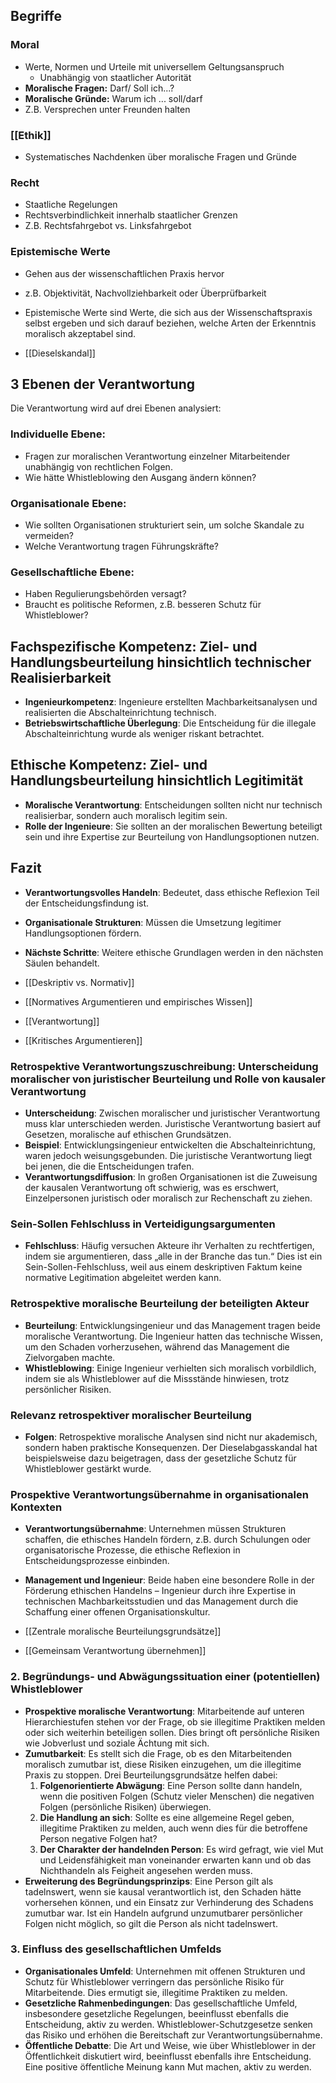   
## Begriffe
### Moral
- Werte, Normen und Urteile mit universellem Geltungsanspruch
	- Unabhängig von staatlicher Autorität
- **Moralische Fragen:** Darf/ Soll ich...?
- **Moralische Gründe:** Warum ich ... soll/darf
- Z.B. Versprechen unter Freunden halten
### [[Ethik]]
- Systematisches Nachdenken über moralische Fragen und Gründe
### Recht 
- Staatliche Regelungen 
- Rechtsverbindlichkeit innerhalb staatlicher Grenzen
- Z.B. Rechtsfahrgebot vs. Linksfahrgebot
### Epistemische Werte
- Gehen aus der wissenschaftlichen Praxis hervor
- z.B. Objektivität, Nachvollziehbarkeit oder Überprüfbarkeit
-  Epistemische Werte sind Werte, die sich aus der Wissenschaftspraxis selbst ergeben und sich darauf beziehen, welche Arten der Erkenntnis moralisch akzeptabel sind.

- [[Dieselskandal]]
## 3 Ebenen der Verantwortung
Die Verantwortung wird auf drei Ebenen analysiert:
### Individuelle Ebene:
- Fragen zur moralischen Verantwortung einzelner Mitarbeitender unabhängig von rechtlichen Folgen.
- Wie hätte Whistleblowing den Ausgang ändern können?
### Organisationale Ebene:
- Wie sollten Organisationen strukturiert sein, um solche Skandale zu vermeiden?
- Welche Verantwortung tragen Führungskräfte?
### Gesellschaftliche Ebene:
- Haben Regulierungsbehörden versagt?
- Braucht es politische Reformen, z.B. besseren Schutz für Whistleblower?
## Fachspezifische Kompetenz: Ziel- und Handlungsbeurteilung hinsichtlich technischer Realisierbarkeit
- **Ingenieurkompetenz**: Ingenieure erstellten Machbarkeitsanalysen und realisierten die Abschalteinrichtung technisch.
- **Betriebswirtschaftliche Überlegung**: Die Entscheidung für die illegale Abschalteinrichtung wurde als weniger riskant betrachtet.
## Ethische Kompetenz: Ziel- und Handlungsbeurteilung hinsichtlich Legitimität
- **Moralische Verantwortung**: Entscheidungen sollten nicht nur technisch realisierbar, sondern auch moralisch legitim sein.
- **Rolle der Ingenieure**: Sie sollten an der moralischen Bewertung beteiligt sein und ihre Expertise zur Beurteilung von Handlungsoptionen nutzen.
## Fazit
- **Verantwortungsvolles Handeln**: Bedeutet, dass ethische Reflexion Teil der Entscheidungsfindung ist.
- **Organisationale Strukturen**: Müssen die Umsetzung legitimer Handlungsoptionen fördern.
- **Nächste Schritte**: Weitere ethische Grundlagen werden in den nächsten Säulen behandelt.

- [[Deskriptiv vs. Normativ]]
- [[Normatives Argumentieren und empirisches Wissen]]
- [[Verantwortung]]
- [[Kritisches Argumentieren]]
### Retrospektive Verantwortungszuschreibung: Unterscheidung moralischer von juristischer Beurteilung und Rolle von kausaler Verantwortung
- **Unterscheidung**: Zwischen moralischer und juristischer Verantwortung muss klar unterschieden werden. Juristische Verantwortung basiert auf Gesetzen, moralische auf ethischen Grundsätzen.
- **Beispiel**: Entwicklungsingenieur entwickelten die Abschalteinrichtung, waren jedoch weisungsgebunden. Die juristische Verantwortung liegt bei jenen, die die Entscheidungen trafen.
- **Verantwortungsdiffusion**: In großen Organisationen ist die Zuweisung der kausalen Verantwortung oft schwierig, was es erschwert, Einzelpersonen juristisch oder moralisch zur Rechenschaft zu ziehen.
### Sein-Sollen Fehlschluss in Verteidigungsargumenten
- **Fehlschluss**: Häufig versuchen Akteure ihr Verhalten zu rechtfertigen, indem sie argumentieren, dass „alle in der Branche das tun.“ Dies ist ein Sein-Sollen-Fehlschluss, weil aus einem deskriptiven Faktum keine normative Legitimation abgeleitet werden kann.
### Retrospektive moralische Beurteilung der beteiligten Akteur
- **Beurteilung**: Entwicklungsingenieur und das Management tragen beide moralische Verantwortung. Die Ingenieur hatten das technische Wissen, um den Schaden vorherzusehen, während das Management die Zielvorgaben machte.
- **Whistleblowing**: Einige Ingenieur verhielten sich moralisch vorbildlich, indem sie als Whistleblower auf die Missstände hinwiesen, trotz persönlicher Risiken.
### Relevanz retrospektiver moralischer Beurteilung
- **Folgen**: Retrospektive moralische Analysen sind nicht nur akademisch, sondern haben praktische Konsequenzen. Der Dieselabgasskandal hat beispielsweise dazu beigetragen, dass der gesetzliche Schutz für Whistleblower gestärkt wurde.
### Prospektive Verantwortungsübernahme in organisationalen Kontexten
- **Verantwortungsübernahme**: Unternehmen müssen Strukturen schaffen, die ethisches Handeln fördern, z.B. durch Schulungen oder organisatorische Prozesse, die ethische Reflexion in Entscheidungsprozesse einbinden.
- **Management und Ingenieur**: Beide haben eine besondere Rolle in der Förderung ethischen Handelns – Ingenieur
    durch ihre Expertise in technischen Machbarkeitsstudien und das Management durch die Schaffung einer offenen Organisationskultur.

- [[Zentrale moralische Beurteilungsgrundsätze]]
- [[Gemeinsam Verantwortung übernehmen]]

### 2. Begründungs- und Abwägungssituation einer (potentiellen) Whistleblower
- **Prospektive moralische Verantwortung**: Mitarbeitende auf unteren Hierarchiestufen stehen vor der Frage, ob sie illegitime Praktiken melden oder sich weiterhin beteiligen sollen. Dies bringt oft persönliche Risiken wie Jobverlust und soziale Ächtung mit sich.
- **Zumutbarkeit**: Es stellt sich die Frage, ob es den Mitarbeitenden moralisch zumutbar ist, diese Risiken einzugehen, um die illegitime Praxis zu stoppen. Drei Beurteilungsgrundsätze helfen dabei:
    1. **Folgenorientierte Abwägung**: Eine Person sollte dann handeln, wenn die positiven Folgen (Schutz vieler Menschen) die negativen Folgen (persönliche Risiken) überwiegen.
    2. **Die Handlung an sich**: Sollte es eine allgemeine Regel geben, illegitime Praktiken zu melden, auch wenn dies für die betroffene Person negative Folgen hat?
    3. **Der Charakter der handelnden Person**: Es wird gefragt, wie viel Mut und Leidensfähigkeit man voneinander erwarten kann und ob das Nichthandeln als Feigheit angesehen werden muss.
- **Erweiterung des Begründungsprinzips**: Eine Person gilt als tadelnswert, wenn sie kausal verantwortlich ist, den Schaden hätte vorhersehen können, und ein Einsatz zur Verhinderung des Schadens zumutbar war. Ist ein Handeln aufgrund unzumutbarer persönlicher Folgen nicht möglich, so gilt die Person als nicht tadelnswert.
### 3. Einfluss des gesellschaftlichen Umfelds
- **Organisationales Umfeld**: Unternehmen mit offenen Strukturen und Schutz für Whistleblower verringern das persönliche Risiko für Mitarbeitende. Dies ermutigt sie, illegitime Praktiken zu melden.
- **Gesetzliche Rahmenbedingungen**: Das gesellschaftliche Umfeld, insbesondere gesetzliche Regelungen, beeinflusst ebenfalls die Entscheidung, aktiv zu werden. Whistleblower-Schutzgesetze senken das Risiko und erhöhen die Bereitschaft zur Verantwortungsübernahme.
- **Öffentliche Debatte**: Die Art und Weise, wie über Whistleblower in der Öffentlichkeit diskutiert wird, beeinflusst ebenfalls ihre Entscheidung. Eine positive öffentliche Meinung kann Mut machen, aktiv zu werden.